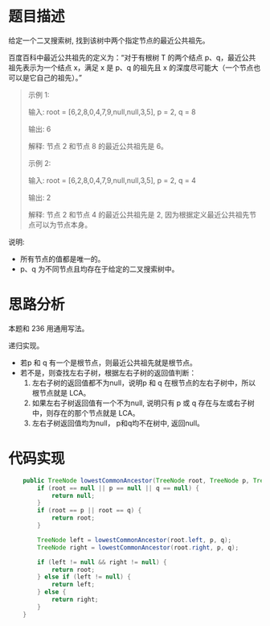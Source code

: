 # 题目描述
给定一个二叉搜索树, 找到该树中两个指定节点的最近公共祖先。

百度百科中最近公共祖先的定义为：“对于有根树 T 的两个结点 p、q，最近公共祖先表示为一个结点 x，满足 x 是 p、q 的祖先且 x 的深度尽可能大（一个节点也可以是它自己的祖先）。”

> 示例 1:
> 
> 输入: root = [6,2,8,0,4,7,9,null,null,3,5], p = 2, q = 8
> 
> 输出: 6 
> 
> 解释: 节点 2 和节点 8 的最近公共祖先是 6。
> 
> 示例 2:
> 
> 输入: root = [6,2,8,0,4,7,9,null,null,3,5], p = 2, q = 4
> 
> 输出: 2
> 
> 解释: 节点 2 和节点 4 的最近公共祖先是 2, 因为根据定义最近公共祖先节点可以为节点本身。
 

说明:

- 所有节点的值都是唯一的。
- p、q 为不同节点且均存在于给定的二叉搜索树中。

# 思路分析

本题和 236 用通用写法。

递归实现。
- 若p 和 q 有一个是根节点，则最近公共祖先就是根节点。
- 若不是，则查找左右子树，根据左右子树的返回值判断：
    1. 左右子树的返回值都不为null，说明p 和 q 在根节点的左右子树中，所以根节点就是 LCA。
    2. 如果左右子树返回值有一个不为null, 说明只有 p 或 q 存在与左或右子树中，则存在的那个节点就是 LCA。
    3. 左右子树返回值均为null， p和q均不在树中, 返回null。


# 代码实现
```java
    public TreeNode lowestCommonAncestor(TreeNode root, TreeNode p, TreeNode q) {
        if (root == null || p == null || q == null) {
            return null;
        }
        if (root == p || root == q) {
            return root;
        }

        TreeNode left = lowestCommonAncestor(root.left, p, q);
        TreeNode right = lowestCommonAncestor(root.right, p, q);

        if (left != null && right != null) {
            return root;
        } else if (left != null) {
            return left;
        } else {
            return right;
        }
    }
```